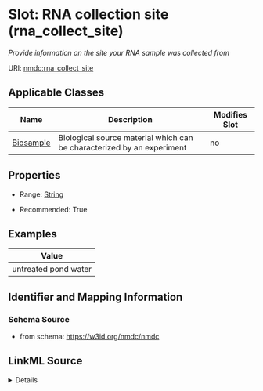 # Slot: RNA collection site (rna_collect_site)


_Provide information on the site your RNA sample was collected from_



URI: [nmdc:rna_collect_site](https://w3id.org/nmdc/rna_collect_site)



<!-- no inheritance hierarchy -->




## Applicable Classes

| Name | Description | Modifies Slot |
| --- | --- | --- |
[Biosample](Biosample.md) | Biological source material which can be characterized by an experiment |  no  |







## Properties

* Range: [String](String.md)

* Recommended: True






## Examples

| Value |
| --- |
| untreated pond water |

## Identifier and Mapping Information







### Schema Source


* from schema: https://w3id.org/nmdc/nmdc




## LinkML Source

<details>
```yaml
name: rna_collect_site
description: Provide information on the site your RNA sample was collected from
title: RNA collection site
examples:
- value: untreated pond water
from_schema: https://w3id.org/nmdc/nmdc
rank: 15
string_serialization: '{text}'
alias: rna_collect_site
domain_of:
- Biosample
slot_group: JGI-Metatranscriptomics
range: string
recommended: true

```
</details>